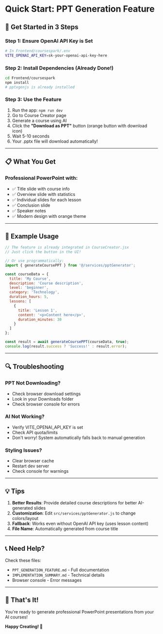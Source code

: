 # Quick Start: PPT Generation Feature

## 🚀 Get Started in 3 Steps

### Step 1: Ensure OpenAI API Key is Set
```bash
# In Frontend/coursespark/.env
VITE_OPENAI_API_KEY=sk-your-openai-api-key-here
```

### Step 2: Install Dependencies (Already Done!)
```bash
cd Frontend/coursespark
npm install
# pptxgenjs is already installed
```

### Step 3: Use the Feature
1. Run the app: `npm run dev`
2. Go to Course Creator page
3. Generate a course using AI
4. Click the **"Download as PPT"** button (orange button with download icon)
5. Wait 5-10 seconds
6. Your .pptx file will download automatically!

---

## 📋 What You Get

### Professional PowerPoint with:
- ✅ Title slide with course info
- ✅ Overview slide with statistics
- ✅ Individual slides for each lesson
- ✅ Conclusion slide
- ✅ Speaker notes
- ✅ Modern design with orange theme

---

## 🎯 Example Usage

```javascript
// The feature is already integrated in CourseCreator.jsx
// Just click the button in the UI!

// Or use programmatically:
import { generateCoursePPT } from '@/services/pptGenerator';

const courseData = {
  title: 'My Course',
  description: 'Course description',
  level: 'beginner',
  category: 'Technology',
  duration_hours: 5,
  lessons: [
    {
      title: 'Lesson 1',
      content: '<p>Content here</p>',
      duration_minutes: 30
    }
  ]
};

const result = await generateCoursePPT(courseData, true);
console.log(result.success ? 'Success!' : result.error);
```

---

## 🔍 Troubleshooting

### PPT Not Downloading?
- Check browser download settings
- Look in your Downloads folder
- Check browser console for errors

### AI Not Working?
- Verify VITE_OPENAI_API_KEY is set
- Check API quota/limits
- Don't worry! System automatically falls back to manual generation

### Styling Issues?
- Clear browser cache
- Restart dev server
- Check console for warnings

---

## 💡 Tips

1. **Better Results**: Provide detailed course descriptions for better AI-generated slides
2. **Customization**: Edit `src/services/pptGenerator.js` to change colors/layout
3. **Fallback**: Works even without OpenAI API key (uses lesson content)
4. **File Name**: Automatically generated from course title

---

## 📞 Need Help?

Check these files:
- `PPT_GENERATION_FEATURE.md` - Full documentation
- `IMPLEMENTATION_SUMMARY.md` - Technical details
- Browser console - Error messages

---

## 🎉 That's It!

You're ready to generate professional PowerPoint presentations from your AI courses!

**Happy Creating! 🚀**
